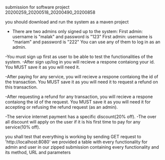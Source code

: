 submission for software project 20200259_20200518_20200490_20200858

you should download and run the system as a maven project

- There are two admins only signed up to the system:
  First admin: username is "malak" and password is "123"
  First admin: username is "mariam" and password is "222"
  You can use any of them to log in as an admin.

-You must sign up first as user to be able to test the functionalities of the system.
-After sign up/log in you will recieve a respone contaiong your id. You MUST save it as you will need it.

-After paying for any service, you will recieve a respone contaiong the id of the transaction. You MUST save it as you will need it to request a refund on this transaction.

-After requesting a refund for any transaction, you will recieve a respone contaiong the id of the request. You MUST save it as you will need it for accepting or refusing the refund request (as an admin).

-The service internet payment has a specific discount(20% off).
-The over all discount will apply on the user if it is his first time to pay for any service(10% off).

you shall test that everything is working by sending GET request to 'http://localhost:8080'
we provided a table with every functionality for admin and user in our zipped submission containing every functionality and its method, URL and parameters